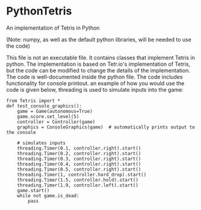 # PythonTetris
An implementation of Tetris in Python

(Note: numpy, as well as the default python libraries, will be needed to use the code)

This file is not an executable file. It contains classes that implement Tetris in python. The implementation is based on Tetr.io's implementation of Tetris, but the code can be modified to change the details of the implementation. The code is well-documented inside the python file. The code includes functionality for console printout. an example of how you would use the code is given below, threading is used to simulate inputs into the game:
    
    from Tetris import *
    def test_console_graphics():
        game = Game(autonomous=True)
        game.score.set_level(5)
        controller = Controller(game)
        graphics = ConsoleGraphics(game)  # automatically prints output to the console
        
        # simulates inputs
        threading.Timer(0.1, controller.right).start()
        threading.Timer(0.2, controller.right).start()
        threading.Timer(0.3, controller.right).start()
        threading.Timer(0.4, controller.right).start()
        threading.Timer(0.5, controller.right).start()
        threading.Timer(1, controller.hard_drop).start()
        threading.Timer(1.5, controller.hold).start()
        threading.Timer(1.9, controller.left).start()
        game.start()
        while not game.is_dead:
            pass
